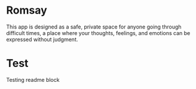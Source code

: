 # Romsay
This app is designed as a safe, private space for anyone going through difficult times, a place where your thoughts, feelings, and emotions can be expressed without judgment.

# Test
Testing readme block

